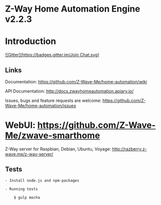 # Z-Way Home Automation Engine v2.2.3

# Introduction #
[![Gitter](https://badges.gitter.im/Join Chat.svg)](https://gitter.im/Z-Wave-Me/home-automation?utm_source=badge&utm_medium=badge&utm_campaign=pr-badge&utm_content=badge)

## Links

Documentation: https://github.com/Z-Wave-Me/home-automation/wiki

API Documentation: http://docs.zwayhomeautomation.apiary.io/

Issues, bugs and feature requests are welcome: https://github.com/Z-Wave-Me/home-automation/issues

WebUI: https://github.com/Z-Wave-Me/zwave-smarthome
=======
Z-Way server for Raspbian, Debian, Ubuntu, Voyage: http://razberry.z-wave.me/z-way-server/


## Tests

    - Install node.js and npm-packages

    - Running tests

        $ gulp mocha
